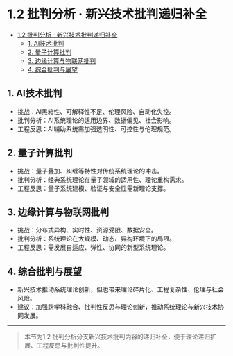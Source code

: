 # 1.2 批判分析 · 新兴技术批判递归补全


<!-- TOC START -->

- [1.2 批判分析 · 新兴技术批判递归补全](#12-批判分析-新兴技术批判递归补全)
  - [1. AI技术批判](#1-ai技术批判)
  - [2. 量子计算批判](#2-量子计算批判)
  - [3. 边缘计算与物联网批判](#3-边缘计算与物联网批判)
  - [4. 综合批判与展望](#4-综合批判与展望)

<!-- TOC END -->

## 1. AI技术批判

- 挑战：AI黑箱性、可解释性不足、伦理风险、自动化失控。
- 批判分析：AI系统理论的适用边界、数据偏见、社会影响。
- 工程反思：AI辅助系统需加强透明性、可控性与伦理规范。

## 2. 量子计算批判

- 挑战：量子叠加、纠缠等特性对传统系统理论的冲击。
- 批判分析：经典系统理论在量子领域的适用性、理论重构需求。
- 工程反思：量子系统建模、验证与安全性需新理论支撑。

## 3. 边缘计算与物联网批判

- 挑战：分布式异构、实时性、资源受限、数据安全。
- 批判分析：系统理论在大规模、动态、异构环境下的局限。
- 工程反思：需发展自适应、弹性、协同的新型系统理论。

## 4. 综合批判与展望

- 新兴技术推动系统理论创新，但也带来理论碎片化、工程复杂性、伦理与社会风险。
- 建议：加强跨学科融合、批判性反思与理论创新，推动系统理论与新兴技术协同发展。

---
> 本节为1.2 批判分析分支新兴技术批判内容的递归补全，便于理论递归扩展、工程反思与批判性提升。
